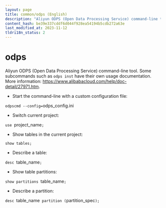 ```yaml
---
layout: page
title: common/odps (English)
description: "Aliyun ODPS (Open Data Processing Service) command-line tool."
content_hash: be39e337cddf6d044f928ea54194b5cdb272a63e
last_modified_at: 2023-11-12
tldri18n_status: 2
---
```

# odps

Aliyun ODPS (Open Data Processing Service) command-line tool.
Some subcommands such as `odps inst` have their own usage documentation.
More information: <https://www.alibabacloud.com/help/doc-detail/27971.htm>.

- Start the command-line with a custom configuration file:

`odpscmd --config=`<span class="tldr-var badge badge-pill bg-dark-lm bg-white-dm text-white-lm text-dark-dm font-weight-bold">odps_config.ini</span>

- Switch current project:

`use `<span class="tldr-var badge badge-pill bg-dark-lm bg-white-dm text-white-lm text-dark-dm font-weight-bold">project_name</span>`;`

- Show tables in the current project:

`show tables;`

- Describe a table:

`desc `<span class="tldr-var badge badge-pill bg-dark-lm bg-white-dm text-white-lm text-dark-dm font-weight-bold">table_name</span>`;`

- Show table partitions:

`show partitions `<span class="tldr-var badge badge-pill bg-dark-lm bg-white-dm text-white-lm text-dark-dm font-weight-bold">table_name</span>`;`

- Describe a partition:

`desc `<span class="tldr-var badge badge-pill bg-dark-lm bg-white-dm text-white-lm text-dark-dm font-weight-bold">table_name</span>` partition (`<span class="tldr-var badge badge-pill bg-dark-lm bg-white-dm text-white-lm text-dark-dm font-weight-bold">partition_spec</span>`);`
